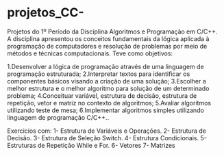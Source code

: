 # projetos_CC-
Projetos do 1º Período da Disciplina Algoritmos e Programação em C/C++.
A disciplina apresentou os conceitos fundamentais da lógica aplicada à programação de
computadores e resolução de problemas por meio de métodos e técnicas computacionais. 
Teve como objetivos:

1.Desenvolver a lógica de programação através de uma linguagem de programação estruturada;
2.Interpretar textos para identificar os componentes básicos visando a criação de uma solução;
3.Escolher a melhor estrutura e o melhor algoritmo para solução de um determinado problema;
4.Conceituar variável, estrutura de decisão, estrutura de repetição, vetor e matriz no contexto de algoritmos;
5.Avaliar algoritmos utilizando teste de mesa;
6.Implementar algoritmos simples utilizando linguagem de programação C/C++..

Exercicíos com:
1- Estrutura de Variáveis e Operações.
2- Estrutura de Decisão.
3- Estrutura de Seleção Switch.
4- Estrutura Condicionais.
5- Estruturas de Repetição While e For.
6- Vetores
7- Matrizes
